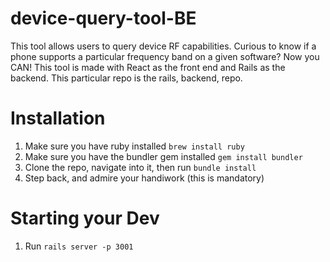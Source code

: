 # device-query-tool-BE
This tool allows users to query device RF capabilities. Curious to know if a phone supports a particular frequency band on a given software? Now you CAN! This tool is made with React as the front end and Rails as the backend. This particular repo is the rails, backend, repo.

# Installation

1. Make sure you have ruby installed `brew install ruby`
2. Make sure you have the bundler gem installed `gem install bundler`
3. Clone the repo, navigate into it, then run `bundle install`
4. Step back, and admire your handiwork (this is mandatory)

# Starting your Dev

1. Run `rails server -p 3001`